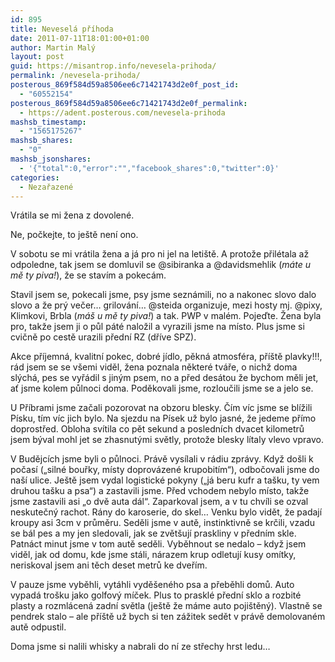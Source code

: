 ```yaml
---
id: 895
title: Neveselá příhoda
date: 2011-07-11T18:01:00+01:00
author: Martin Malý
layout: post
guid: https://misantrop.info/nevesela-prihoda/
permalink: /nevesela-prihoda/
posterous_869f584d59a8506ee6c71421743d2e0f_post_id:
  - "60552154"
posterous_869f584d59a8506ee6c71421743d2e0f_permalink:
  - https://adent.posterous.com/nevesela-prihoda
mashsb_timestamp:
  - "1565175267"
mashsb_shares:
  - "0"
mashsb_jsonshares:
  - '{"total":0,"error":"","facebook_shares":0,"twitter":0}'
categories:
  - Nezařazené
---
```

Vr&aacute;tila se mi žena z dovolen&eacute;.

Ne, počkejte, to je&scaron;tě nen&iacute; ono.

V sobotu se mi vr&aacute;tila žena a j&aacute; pro ni jel na leti&scaron;tě. A protože přil&eacute;tala až odpoledne, tak jsem se domluvil se @sibiranka a @davidsmehlik (_m&aacute;te u mě ty piva!_), že se stav&iacute;m a pokec&aacute;m.

Stavil jsem se, pokecali jsme, psy jsme sezn&aacute;mili, no a nakonec slovo dalo slovo a že pr&yacute; večer&#8230; grilov&aacute;n&iacute;&#8230; @steida organizuje, mezi hosty mj. @pixy, Klimkovi, Brbla (_m&aacute;&scaron; u mě ty piva!_) a tak. PWP v mal&eacute;m. Pojeďte. Žena byla pro, takže jsem ji o půl p&aacute;t&eacute; naložil a vyrazili jsme na m&iacute;sto. Plus jsme si cvičně po cestě urazili předn&iacute; RZ (dř&iacute;ve SPZ).

Akce př&iacute;jemn&aacute;, kvalitn&iacute; pokec, dobr&eacute; j&iacute;dlo, pěkn&aacute; atmosf&eacute;ra, př&iacute;&scaron;tě plavky!!!, r&aacute;d jsem se se v&scaron;emi viděl, žena poznala někter&eacute; tv&aacute;ře, o nichž doma sl&yacute;ch&aacute;, pes se vyř&aacute;dil s jin&yacute;m psem, no a před des&aacute;tou že bychom měli jet, ať jsme kolem půlnoci doma. Poděkovali jsme, rozloučili jsme se a jelo se.

U Př&iacute;brami jsme začali pozorovat na obzoru blesky. Č&iacute;m v&iacute;c jsme se bl&iacute;žili P&iacute;sku, t&iacute;m v&iacute;c jich bylo. Na sjezdu na P&iacute;sek už bylo jasn&eacute;, že jedeme př&iacute;mo doprostřed. Obloha sv&iacute;tila co pět sekund a posledn&iacute;ch dvacet kilometrů jsem b&yacute;val mohl jet se zhasnut&yacute;mi světly, protože blesky l&iacute;taly vlevo vpravo.

V Budějc&iacute;ch jsme byli o půlnoci. Pr&aacute;vě vys&iacute;lali v r&aacute;diu zpr&aacute;vy. Když do&scaron;li k počas&iacute; (&#8222;siln&eacute; bouřky, m&iacute;sty doprov&aacute;zen&eacute; krupobit&iacute;m&#8220;), odbočovali jsme do na&scaron;&iacute; ulice. Je&scaron;tě jsem vydal logistick&eacute; pokyny (&#8222;j&aacute; beru kufr a ta&scaron;ku, ty vem druhou ta&scaron;ku a psa&#8220;) a zastavili jsme. Před vchodem nebylo m&iacute;sto, takže jsme zastavili asi &#8222;o dvě auta d&aacute;l&#8220;. Zaparkoval jsem, a v tu chv&iacute;li se ozval neskutečn&yacute; rachot. R&aacute;ny do karoserie, do skel&#8230; Venku bylo vidět, že padaj&iacute; kroupy asi 3cm v průměru. Seděli jsme v autě, instinktivně se krčili, vzadu se b&aacute;l pes a my jen sledovali, jak se zvět&scaron;uj&iacute; praskliny v předn&iacute;m skle. Patn&aacute;ct minut jsme v tom autě seděli. Vyběhnout se nedalo &#8211; když jsem viděl, jak od domu, kde jsme st&aacute;li, n&aacute;razem krup odletuj&iacute; kusy om&iacute;tky, neriskoval jsem ani těch deset metrů ke dveř&iacute;m.

V pauze jsme vyběhli, vyt&aacute;hli vydě&scaron;en&eacute;ho psa a přeběhli domů. Auto vypad&aacute; tro&scaron;ku jako golfov&yacute; m&iacute;ček. Plus to praskl&eacute; předn&iacute; sklo a rozbit&eacute; plasty a rozml&aacute;cen&aacute; zadn&iacute; světla (je&scaron;tě že m&aacute;me auto poji&scaron;těn&yacute;). Vlastně se pendrek stalo &#8211; ale př&iacute;&scaron;tě už bych si ten z&aacute;žitek sedět v pr&aacute;vě demolovan&eacute;m autě odpustil.

Doma jsme si nalili whisky a nabrali do n&iacute; ze střechy hrst ledu&#8230;